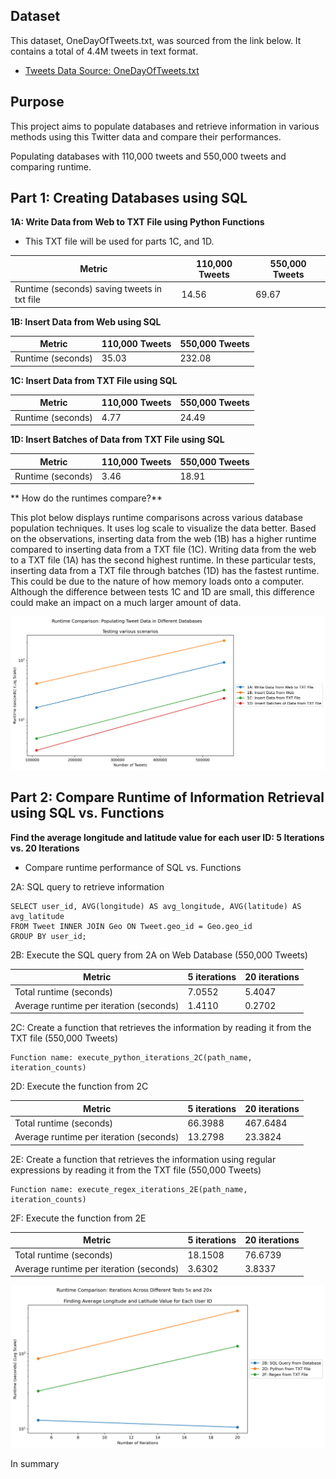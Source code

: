 ## Dataset

This dataset, OneDayOfTweets.txt, was sourced from the link below. It contains a total of 4.4M tweets in text format. 
- [Tweets Data Source: OneDayOfTweets.txt](https://dbgroup.cdm.depaul.edu/DSC450/OneDayOfTweets.txt)


## Purpose

This project aims to populate databases and retrieve information in various methods using this Twitter data and compare their performances. 

Populating databases with 110,000 tweets and 550,000 tweets and comparing runtime.

## Part 1: Creating Databases using SQL

**1A: Write Data from Web to TXT File using Python Functions**
- This TXT file will be used for parts 1C, and 1D.

| Metric                                       | 110,000 Tweets | 550,000 Tweets |
|----------------------------------------------|----------------|----------------|
| Runtime (seconds) saving tweets in txt file | 14.56          | 69.67          |

**1B: Insert Data from Web using SQL**

| Metric           | 110,000 Tweets | 550,000 Tweets |
|------------------|----------------|----------------|
| Runtime (seconds) | 35.03          | 232.08         |

**1C: Insert Data from TXT File using SQL**

| Metric           | 110,000 Tweets | 550,000 Tweets |
|------------------|----------------|----------------|
| Runtime (seconds) | 4.77           | 24.49          |

**1D: Insert Batches of Data from TXT File using SQL**

| Metric           | 110,000 Tweets | 550,000 Tweets |
|------------------|----------------|----------------|
| Runtime (seconds) | 3.46           | 18.91          |


** How do the runtimes compare?**

This plot below displays runtime comparisons across various database population techniques. It uses log scale to visualize the data better. Based on the observations, inserting data from the web (1B) has a higher runtime compared to inserting data from a TXT file (1C). Writing data from the web to a TXT file (1A) has the second highest runtime. In these particular tests, inserting data from a TXT file through batches (1D) has the fastest runtime. This could be due to the nature of how memory loads onto a computer. Although the difference between tests 1C and 1D are small, this difference could make an impact on a much larger amount of data.


<img src="assets/img/1E_plot_runtime_populate.png" alt="plot_runtime_populate">


## Part 2: Compare Runtime of Information Retrieval using SQL vs. Functions

**Find the average longitude and latitude value for each user ID: 5 Iterations vs. 20 Iterations**

- Compare runtime performance of SQL vs. Functions

2A: SQL query to retrieve information

    SELECT user_id, AVG(longitude) AS avg_longitude, AVG(latitude) AS avg_latitude
    FROM Tweet INNER JOIN Geo ON Tweet.geo_id = Geo.geo_id
    GROUP BY user_id;

2B: Execute the SQL query from 2A on Web Database (550,000 Tweets)

| Metric                                      | 5 iterations | 20 iterations |
|---------------------------------------------|--------------|---------------|
| Total runtime (seconds)                     | 7.0552       | 5.4047        |
| Average runtime per iteration (seconds)     | 1.4110       | 0.2702        |

2C: Create a function that retrieves the information by reading it from the TXT file (550,000 Tweets)

    Function name: execute_python_iterations_2C(path_name, iteration_counts)

2D: Execute the function from 2C 

| Metric                                      | 5 iterations | 20 iterations |
|---------------------------------------------|--------------|---------------|
| Total runtime (seconds)                     | 66.3988      | 467.6484      |
| Average runtime per iteration (seconds)     | 13.2798      | 23.3824       |

2E: Create a function that retrieves the information using regular expressions by reading it from the TXT file (550,000 Tweets)

    Function name: execute_regex_iterations_2E(path_name, iteration_counts)

2F: Execute the function from 2E

| Metric                                      | 5 iterations | 20 iterations |
|---------------------------------------------|--------------|---------------|
| Total runtime (seconds)                     | 18.1508      | 76.6739       |
| Average runtime per iteration (seconds)     | 3.6302       | 3.8337        |



<img src="assets/img/2G_plot_runtime_distributions.png" alt="plot_runtime_distributions.png">


  In summary

